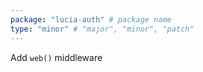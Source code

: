 ```yaml
---
package: "lucia-auth" # package name
type: "minor" # "major", "minor", "patch"
---
```


Add `web()` middleware